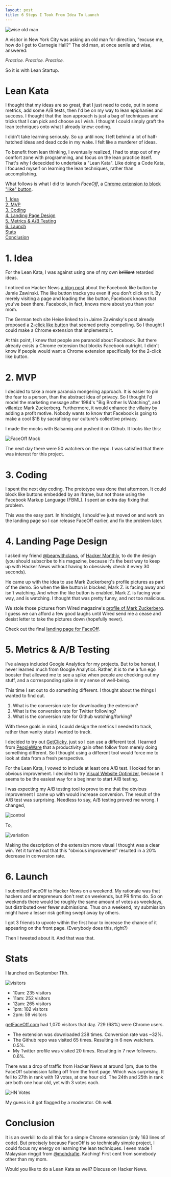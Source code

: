 ```yaml
---
layout: post
title: 6 Steps I Took From Idea To Launch
---
```


![wise old man](http://farm3.static.flickr.com/2768/4460525589_783067f199.jpg)

A visitor in New York City was asking an old man for direction, "excuse me, how
do I get to Carnegie Hall?" The old man, at once senile and wise, answered:

_Practice. Practice. Practice._

So it is with Lean Startup.

# Lean Kata

I thought that my ideas are so great, that I just need to code, put in some
metrics, add some A/B tests, then I'd be on my way to lean epiphanies and
success. I thought that the lean approach is just a bag of techniques and tricks
that I can pick and choose as I wish. I thought I could simply graft the lean
techniques onto what I already knew: coding.

I didn't take learning seriously. So up until now, I left behind a lot of
half-hatched ideas and dead code in my wake. I felt like a murderer of
ideas.

To benefit from lean thinking, I eventually realized, I had to step out of my
comfort zone with programming, and focus on the lean practice itself. That's why
I dececided to undertake a "Lean Kata". Like doing a Code Kata, I focused myself
on learning the lean techniques, rather than accomplishing.

What follows is what I did to launch _FaceOff_, a [Chrome
extension to block "like" button](http://getFaceOff.com).

<a href="#s1"> 1. Idea </a>
</br>
<a href="#s2"> 2. MVP </a>
</br>
<a href="#s3"> 3. Coding </a>
</br>
<a href="#s4"> 4. Landing Page Design </a>
</br>
<a href="#s5"> 5. Metrics &amp; A/B Testing </a>
</br>
<a href="#s6"> 6. Launch </a>
</br>
<a href="#s7"> Stats   </a>
</br>
<a href="#s8"> Conclusion   </a>
</br>

<h1 id="s1"> 1. Idea </h1>

For the Lean Kata, I was against using one of my own <span style="text-decoration:line-through;">brilliant</span> retarded ideas.

I noticed on Hacker News [a blog post](http://www.jwz.org/blog/2011/09/surprise-facebook-doesnt-like-privacy-countermeasures/) about the Facebook like
button by Jamie Zawinski. The like button tracks you even if you don't click on
it. By merely visiting a page and loading the like button, Facebook knows that
you've been there. Facebook, in fact, knows more about you than your mom.

The German tech site Heise linked to in Jaime Zawinsky's post already proposed a
[2-click like
button](http://www.heise.de/ct/artikel/2-Klicks-fuer-mehr-Datenschutz-1333879.html)
that seemed pretty compelling. So I thought I could make a Chrome extension that
implements it.

At this point, I knew that people are paranoid about Facebook. But there already
exists a Chrome extension that blocks Facebook outright. I didn't know if people
would want a Chrome extension specifically for the 2-click like button.

<h1 id="s2"> 2. MVP </h1>

I decided to take a more paranoia mongering approach. It is easier to pin the
fear to a person, than the abstract idea of privacy. So I thought I'd model the
marketing message after 1984's "Big Brother Is Watching", and villanize Mark
Zuckerberg. Furthermore, it would enhance the villainy by adding a profit
motive. Nobody wants to know that Facebook is going to make a cool $1B by
sacraficing our culture's collective privacy.

I made the mocks with Balsamiq and pushed it on Github. It looks like this:

![FaceOff Mock](http://i467.photobucket.com/albums/rr40/hdyeh2000/facepalm_3.png)

The next day there were 50 watchers on the repo. I was satisfied that there was
interest for this project.

<h1 id="s3"> 3. Coding </h1>

I spent the next day coding. The prototype was done that afternoon. It could
block like buttons embedded by an iframe, but not those using the Facebook
Markup Language (FBML). I spent an extra day fixing that problem.

This was the easy part. In hindsight, I should've just moved on and work on the
landing page so I can release FaceOff earlier, and fix the problem later.

<h1 id="s4"> 4. Landing Page Design </h1>

I asked my friend [@bearwithclaws](http://twitter.com/bearwithclaws), of
[Hacker Monthly](http://hackermonthly.com/), to do the design (you should
subscribe to his magazine, because it's the best way to keep up with Hacker News
without having to obessively check it every 30 seconds).

He came up with the idea to use Mark Zuckerberg's profile pictures as part of
the demo. So when the like button is blocked, Mark Z. is facing away and isn't
watching. And when the like button is enabled, Mark Z. is facing your way, and is
watching. I thought that was pretty funny, and not too malicious.

We stole those pictures from Wired magazine's [profile of Mark
Zuckerberg](http://www.wired.com/techbiz/startups/news/2007/09/ff_facebook). I
guess we can afford a few good laughs until Wired send me a cease and desist
letter to take the pictures down (hopefully never).

Check out the final [landing page for FaceOff](http://getfaceoff.com).

<h1 id="s5"> 5. Metrics &amp; A/B Testing </h1>

I've always included Google Analytics for my projects. But to be honest, I never
learned much from Google Analytics. Rather, it is to me a fun ego booster that
allowed me to see a spike when people are checking out my stuff, and a
corresponding spike in my sense of well-being.

This time I set out to do something different. I thought about the things I
wanted to find out.

1. What is the conversion rate for downloading the extension?
2. What is the conversion rate for Twitter following?
3. What is the conversion rate for Github watching/forking?

With these goals in mind, I could design the metrics I needed to track, rather
than vanity stats I wanted to track.

I decided to try out [GetClicky](http://getclicky.com), just so I can use a different tool. I learned
from [PeopleWare](http://www.amazon.com/Peopleware-Productive-Projects-Teams-Second/dp/0932633439/ref=sr_1_1?ie=UTF8&qid=1316019451&sr=8-1)
that a productivity gain often follow from merely doing something different. So I
thought using a different tool would force me to look at data from a fresh perspective.

For the Lean Kata, I vowed to include at least one A/B test. I looked for an
obvious improvement. I decided to try [Visual Website
Optimizer](http://visualwebsiteoptimizer.com), because it seems to be the
easiest way for a beginner to start A/B testing.

I was expecting my A/B testing tool to prove to me that the obvious improvement
I came up with would increase conversion. The result of the A/B test was
surprising. Needless to say, A/B testing proved me wrong. I changed,

![control](http://i467.photobucket.com/albums/rr40/hdyeh2000/control.png)

To,

![variation](http://i467.photobucket.com/albums/rr40/hdyeh2000/variation.png)

Making the description of the extension more visual I thought was a clear
win. Yet it turned out that this "obvious improvement" resulted in a 20%
decrease in conversion rate.

<h1 id="s6"> 6. Launch </h1>

I submitted FaceOff to Hacker News on a weekend. My rationale was that hackers
and entrepreneurs don't rest on weekends, but PR firms do. So on weekends there
would be roughly the same amount of votes as weekdays, but distributed over
fewer submissions. Thus on a weekend, my submission might have a lesser risk
getting swept away by others.

I got 3 friends to upvote within the first hour to increase the chance of it
appearing on the front page. (Everybody does this, right?)

Then I tweeted about it. And that was that.

<h1 id="s7"> Stats </h1>

I launched on September 11th.

![visitors](http://i467.photobucket.com/albums/rr40/hdyeh2000/09-11-stats.png)

- 10am: 235 visitors
- 11am: 252 visitors
- 12am: 265 visitors
- 1pm:  102 visitors 
- 2pm:  59  visitors

[getFaceOff.com](http://getfaceoff.com) had 1,070 visitors that day. 729 (68%)
were Chrome users.

- The extension was downloaded 238 times. Conversion rate was ~32%.
- The Github repo was visited 65 times. Resulting in 6 new watchers. 0.5%.
- My Twitter profile was visited 20 times. Resulting in 7 new followers. 0.6%.

There was a drop of traffic from Hacker News at around 1pm, due to the FaceOff
submission falling off from the front page. Which was surprising. It fell to
27th in rank with 19 votes, at one hour old. The 24th and 25th in rank are both
one hour old, yet with 3 votes each.

![HN Votes](http://i467.photobucket.com/albums/rr40/hdyeh2000/hn-votes.png)

My guess is it got flagged by a moderator. Oh well.

<h1 id="s8"> Conclusion </h1>

It is an overkill to do all this for a simple Chrome extension (only 163 lines
of code). But precisely because FaceOff is so technically simple project, I
could focus my energy on learning the lean techniques. I even made 1 Malaysian
ringgit from [@mohdrafie](http://twitter.com/mohdrafie). Kaching! First cent
from somebody other than my mom.

Would you like to do a Lean Kata as well? Discuss on Hacker News.
